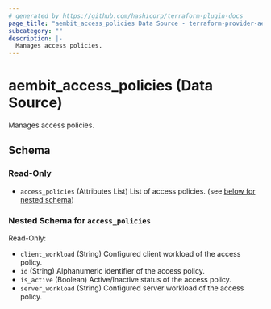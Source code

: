 ```yaml
---
# generated by https://github.com/hashicorp/terraform-plugin-docs
page_title: "aembit_access_policies Data Source - terraform-provider-aembit"
subcategory: ""
description: |-
  Manages access policies.
---
```


# aembit_access_policies (Data Source)

Manages access policies.



<!-- schema generated by tfplugindocs -->
## Schema

### Read-Only

- `access_policies` (Attributes List) List of access policies. (see [below for nested schema](#nestedatt--access_policies))

<a id="nestedatt--access_policies"></a>
### Nested Schema for `access_policies`

Read-Only:

- `client_workload` (String) Configured client workload of the access policy.
- `id` (String) Alphanumeric identifier of the access policy.
- `is_active` (Boolean) Active/Inactive status of the access policy.
- `server_workload` (String) Configured server workload of the access policy.
